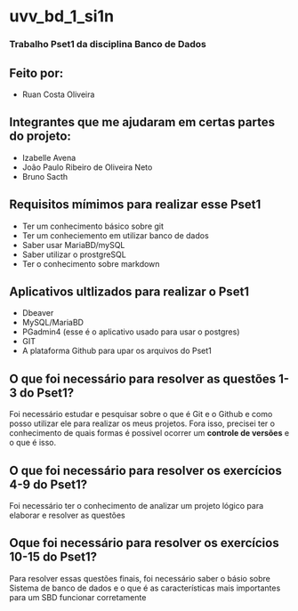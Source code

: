 # uvv_bd_1_si1n
### Trabalho Pset1 da disciplina  Banco de Dados 

## Feito por:
* Ruan Costa Oliveira

## Integrantes que me ajudaram em certas partes do projeto:
* Izabelle Avena
* João Paulo Ribeiro de Oliveira Neto
* Bruno Sacth

 ## Requisitos mímimos para realizar esse Pset1
* Ter um conhecimento básico sobre git
* Ter um conheciemento em utilizar banco de dados
* Saber usar MariaBD/mySQL
* Saber utilizar o prostgreSQL
* Ter o conhecimento sobre markdown

## Aplicativos ultlizados para realizar o Pset1
* Dbeaver
* MySQL/MariaBD
* PGadmin4 (esse é o aplicativo usado para usar o postgres)
* GIT
* A plataforma Github para upar os arquivos do Pset1

## O que foi necessário para resolver as questões 1-3 do Pset1?

Foi necessário estudar e pesquisar sobre o que é Git e o Github e como posso utilizar ele para realizar os meus projetos. Fora isso, precisei ter o conhecimento de quais formas é possivel ocorrer um **controle de versões** e o que é isso.

## O que foi necessário para resolver os exercícios 4-9 do Pset1?
Foi necessário ter o conhecimento de analizar um projeto lógico para elaborar e resolver as questões

## Oque foi necessário para resolver os exercícios 10-15 do Pset1?
Para resolver essas questões finais, foi necessário saber o básio sobre Sistema de banco de dados e o que é as características mais importantes para um SBD funcionar corretamente
